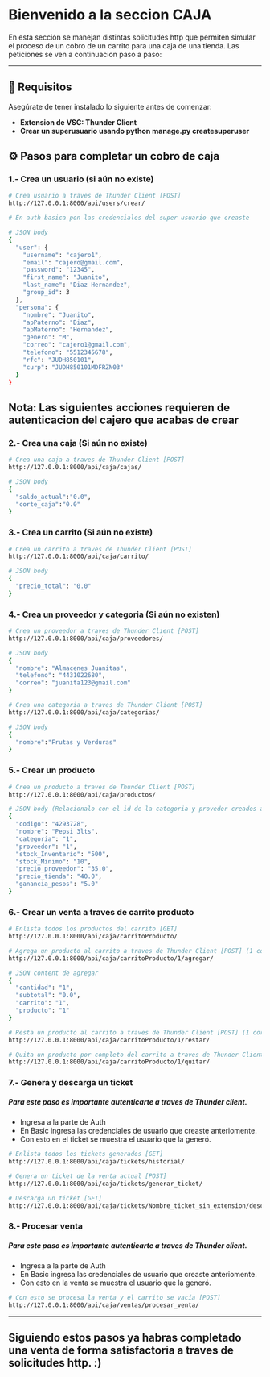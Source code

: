 
# Bienvenido a la seccion CAJA

En esta sección se manejan distintas solicitudes http que permiten simular el proceso de un cobro de un carrito para una caja de una tienda. Las peticiones se ven a continuacion paso a paso:

----------

## 📌 Requisitos

Asegúrate de tener instalado lo siguiente antes de comenzar:

-   **Extension de VSC: Thunder Client**
-   **Crear un superusuario usando python manage.py createsuperuser** 

## ⚙️ Pasos para completar un cobro de caja

### 1.- Crea un usuario (si aún no existe)

```bash
# Crea usuario a traves de Thunder Client [POST]
http://127.0.0.1:8000/api/users/crear/

# En auth basica pon las credenciales del super usuario que creaste

# JSON body
{
  "user": {
    "username": "cajero1",
    "email": "cajero@gmail.com",
    "password": "12345",
    "first_name": "Juanito",
    "last_name": "Diaz Hernandez",
    "group_id": 3
  },
  "persona": {
    "nombre": "Juanito",
    "apPaterno": "Diaz",
    "apMaterno": "Hernandez",
    "genero": "M",
    "correo": "cajero1@gmail.com",
    "telefono": "5512345678",
    "rfc": "JUDH850101",
    "curp": "JUDH850101MDFRZN03"
  }
}
```
## Nota: Las siguientes acciones requieren de autenticacion del cajero que acabas de crear

### 2.- Crea una caja (Si aún no existe)

```bash
# Crea una caja a traves de Thunder Client [POST]
http://127.0.0.1:8000/api/caja/cajas/

# JSON body
{
  "saldo_actual":"0.0",
  "corte_caja":"0.0"
}
```

### 3.- Crea un carrito (Si aún no existe)

```bash
# Crea un carrito a traves de Thunder Client [POST]
http://127.0.0.1:8000/api/caja/carrito/

# JSON body
{
  "precio_total": "0.0"
}
```

### 4.- Crea un proveedor y categoria (Si aún no existen)

```bash
# Crea un proveedor a traves de Thunder Client [POST]
http://127.0.0.1:8000/api/caja/proveedores/

# JSON body
{
  "nombre": "Almacenes Juanitas",
  "telefono": "4431022680",
  "correo": "juanita123@gmail.com"
}

# Crea una categoria a traves de Thunder Client [POST]
http://127.0.0.1:8000/api/caja/categorias/

# JSON body
{
  "nombre":"Frutas y Verduras"
}
```

### 5.- Crear un producto

```bash
# Crea un producto a traves de Thunder Client [POST]
http://127.0.0.1:8000/api/caja/productos/

# JSON body (Relacionalo con el id de la categoria y provedor creados anteriormente)
{
  "codigo": "4293728",
  "nombre": "Pepsi 3lts",
  "categoria": "1",
  "proveedor": "1",
  "stock_Inventario": "500",
  "stock_Minimo": "10",
  "precio_proveedor": "35.0",
  "precio_tienda": "40.0",
  "ganancia_pesos": "5.0"
}
```

### 6.- Crear un venta a traves de carrito producto

```bash
# Enlista todos los productos del carrito [GET]
http://127.0.0.1:8000/api/caja/carritoProducto/

# Agrega un producto al carrito a traves de Thunder Client [POST] (1 corresponde al id del producto)
http://127.0.0.1:8000/api/caja/carritoProducto/1/agregar/

# JSON content de agregar
{
  "cantidad": "1",
  "subtotal": "0.0",
  "carrito": "1",
  "producto": "1"
}

# Resta un producto al carrito a traves de Thunder Client [POST] (1 corresponde al id del producto)
http://127.0.0.1:8000/api/caja/carritoProducto/1/restar/

# Quita un producto por completo del carrito a traves de Thunder Client [POST] (1 corresponde al id del producto)
http://127.0.0.1:8000/api/caja/carritoProducto/1/quitar/

```

### 7.- Genera y descarga un ticket
##### Para este paso es importante autenticarte a traves de Thunder client.
- Ingresa a la parte de Auth
- En Basic ingresa las credenciales de usuario que creaste anteriomente.
- Con esto en el ticket se muestra el usuario que la generó.
```bash
# Enlista todos los tickets generados [GET]
http://127.0.0.1:8000/api/caja/tickets/historial/

# Genera un ticket de la venta actual [POST]
http://127.0.0.1:8000/api/caja/tickets/generar_ticket/

# Descarga un ticket [GET]
http://127.0.0.1:8000/api/caja/tickets/Nombre_ticket_sin_extension/descargar/
```

### 8.- Procesar venta
##### Para este paso es importante autenticarte a traves de Thunder client.
- Ingresa a la parte de Auth
- En Basic ingresa las credenciales de usuario que creaste anteriomente.
- Con esto en la venta se muestra el usuario que la generó.
```bash
# Con esto se procesa la venta y el carrito se vacía [POST]
http://127.0.0.1:8000/api/caja/ventas/procesar_venta/

```
----
## Siguiendo estos pasos ya habras completado una venta de forma satisfactoria a traves de solicitudes http. :)
